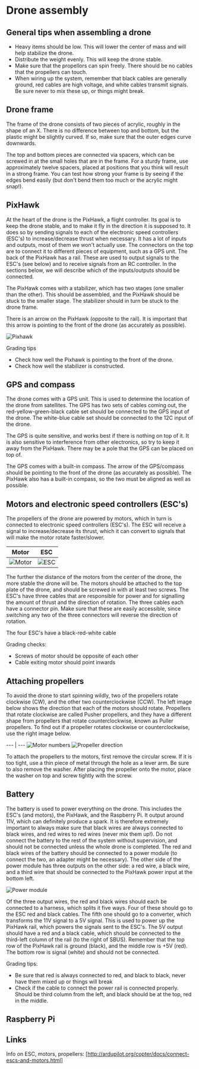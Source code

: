# Drone assembly

## General tips when assembling a drone
- Heavy items should be low. This will lower the center of mass and will help stabilize the drone.
- Distribute the weight evenly. This will keep the drone stable.
- Make sure that the propellors can spin freely. There should be no cables that the propellers can touch.
- When wiring up the system, remember that black cables are generally ground, red cables are high voltage, and white cables transmit signals. Be sure never to mix these up, or things might break.

## Drone frame
The frame of the drone consists of two pieces of acrylic, roughly in the shape of an X.
There is no difference between top and bottom, but the plastic might be slightly curved.
If so, make sure that the outer edges curve downwards.

The top and bottom pieces are connected via spacers, which can be screwed in at the small holes that are in the frame.
For a sturdy frame, use approximately twelve spacers, placed at positions that you think will result in a strong frame. 
You can test how strong your frame is by seeing if the edges bend easily (but don't bend them too much or the acrylic might snap!).

## PixHawk
At the heart of the drone is the PixHawk, a flight controller.
Its goal is to keep the drone stable, and to make it fly in the direction it is supposed to.
It does so by sending signals to each of the electronic speed controllers (ESC's) to increase/decrease thrust when necessary.
It has a lot of inputs and outputs, most of them we won't actually use.
The connectors on the top are to connect it to different pieces of equipment, such as a GPS unit.
The back of the PixHawk has a rail. These are used to output signals to the ESC's (see below) and to receive signals from an RC controller.
In the sections below, we will describe which of the inputs/outputs should be connected.

The PixHawk comes with a stabilizer, which has two stages (one smaller than the other).
This should be assembled, and the PixHawk should be stuck to the smaller stage.
The stabilizer should in turn be stuck to the drone frame.

There is an arrow on the PixHawk (opposite to the rail).
It is important that this arrow is pointing to the front of the drone (as accurately as possible).

![Pixhawk](./pixhawk.jpg)

Grading tips
- Check how well the Pixhawk is pointing to the front of the drone.
- Check how well the stabilizer is constructed.

## GPS and compass
The drone comes with a GPS unit. This is used to determine the location of the drone from satellites.
The GPS has two sets of cables coming out, the red-yellow-green-black cable set should be connected to the GPS input of the drone.
The white-blue cable set should be connected to the 12C input of the drone.

The GPS is quite sensitive, and works best if there is nothing on top of it.
It is also sensitive to interference from other electronics, so try to keep it away from the PixHawk.
There may be a pole that the GPS can be placed on top of.

The GPS comes with a built-in compass. The arrow of the GPS/compass should be pointing to the front of the drone (as accurately as possible). The PixHawk also has a built-in compass, so the two must be aligned as well as possible.

## Motors and electronic speed controllers (ESC's)
The propellers of the drone are powered by motors, which in turn is connected to electronic speed controllers (ESC's).
The ESC will receive a signal to increase/decrease its thrust, which it can convert to signals that will make the motor rotate faster/slower.

Motor | ESC
--- | ---
![Motor](./motor.jpg) | ![ESC](./ESC.jpg)

The further the distance of the motors from the center of the drone, the more stable the drone will be.
The motors should be attached to the top plate of the drone, and should be screwed in with at least two screws.
The ESC's have three cables that are responsible for power and for signalling the amount of thrust and the direction of rotation.
The three cables each have a connector pin. Make sure that these are easily accessible, since switching any two of the three connectors will reverse the direction of rotation.

The four ESC's have a black-red-white cable

Grading checks:
- Screws of motor should be opposite of each other
- Cable exiting motor should point inwards

## Attaching propellers
To avoid the drone to start spinning wildly, two of the propellers rotate clockwise (CW), and the other two counterclockwise (CCW).
The left image below shows the direction that each of the motors should rotate.
Propellers that rotate clockwise are called Pusher propellers, and they have a different shape from propellers that rotate counterclockwise, known as Puller propellers. To find out if a propeller rotates clockwise or counterclockwise, use the right image below.

--- | ---
![Motor numbers](./motor_numbers.jpg)
![Propeller direction](./prop_direction.jpg)

To attach the propellers to the motors, first remove the circular screw.
If it is too tight, use a thin piece of metal through the hole as a lever arm.
Be sure to also remove the washer.
After placing the propeller onto the motor, place the washer on top and screw tightly with the screw.



## Battery
The battery is used to power everything on the drone. This includes the ESC's (and motors), the PixHawk, and the Raspberry Pi.
It output around 11V, which can definitely produce a spark. It is therefore extremely important to always make sure that black wires are always connected to black wires, and red wires to red wires (never mix them up!).
Do not connect the battery to the rest of the system without supervision, and should not be connected unless the whole drone is completed.
The red and black wires of the battery should be connected to a power module (to connect the two, an adapter might be necessary).
The other side of the power module has three outputs on the other side: a red wire, a black wire, and a third wire that should be connected to the PixHawk power input at the bottom left.

![Power module](./power_module.jpg)

Of the three output wires, the red and black wires should each be connected to a harness, which splits it five ways.
Four of these should go to the ESC red and black cables.
The fifth one should go to a converter, which transforms the 11V signal to a 5V signal.
This is used to power up the PixHawk rail, which powers the signals sent to the ESC's.
The 5V output should have a red and a black cable, which should be connected to the third-left column of the rail (to the right of SBUS).
Remember that the top row of the PixHawk rail is ground (black), and the middle row is +5V (red). The bottom row is signal (white) and should not be connected.

Grading tips:
- Be sure that red is always connected to red, and black to black, never have them mixed up or things will break
- Check if the cable to connect the power rail is connected properly. Should be third column from the left, and black should be at the top, red in the middle.

## Raspberry Pi

## Links
Info on ESC, motors, propellers: [http://ardupilot.org/copter/docs/connect-escs-and-motors.html]